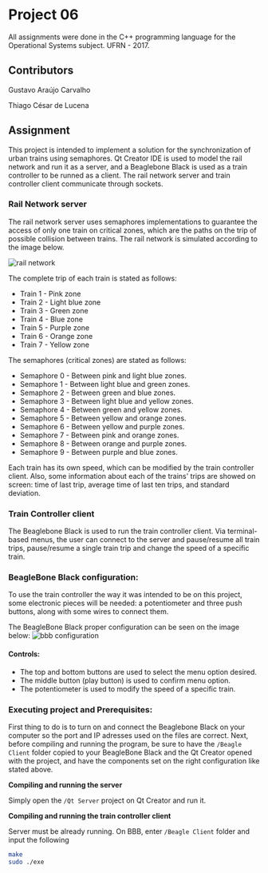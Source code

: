 # Project 06
All assignments were done in the C++ programming language for the Operational Systems subject.
UFRN - 2017.

## Contributors
Gustavo Araújo Carvalho

Thiago César de Lucena

## Assignment 
This project is intended to implement a solution for the synchronization of urban trains using semaphores. Qt Creator IDE is used to model the rail network and run it as a server, and a Beaglebone Black is used as a train controller to be runned as a client. The rail network server and train controller client communicate through sockets. 

### Rail Network server
The rail network server uses semaphores implementations to guarantee the access of only one train on critical zones, which are the paths on the trip of possible collision between trains. The rail network is simulated according to the image below.

![rail network](https://github.com/thiagocesarm/Operating_Systems_Projects/blob/master/P06_-_Train_Semaphore_System/images/trains.png)

The complete trip of each train is stated as follows:

* Train 1 - Pink zone
* Train 2 - Light blue zone
* Train 3 - Green zone
* Train 4 - Blue zone
* Train 5 - Purple zone
* Train 6 - Orange zone
* Train 7 - Yellow zone

The semaphores (critical zones) are stated as follows:

* Semaphore 0 - Between pink and light blue zones.
* Semaphore 1 - Between light blue and green zones.
* Semaphore 2 - Between green and blue zones.
* Semaphore 3 - Between light blue and yellow zones.
* Semaphore 4 - Between green and yellow zones.
* Semaphore 5 - Between yellow and orange zones.
* Semaphore 6 - Between yellow and purple zones.
* Semaphore 7 - Between pink and orange zones.
* Semaphore 8 - Between orange and purple zones.
* Semaphore 9 - Between purple and blue zones.

Each train has its own speed, which can be modified by the train controller client. Also, some information about each of the trains' trips are showed on screen: time of last trip, average time of last ten trips, and standard deviation.

### Train Controller client
The Beaglebone Black is used to run the train controller client. Via terminal-based menus, the user can connect to the server and pause/resume all train trips, pause/resume a single train trip and change the speed of a specific train.

### BeagleBone Black configuration:
To use the train controller the way it was intended to be on this project, some electronic pieces will 
be needed: a potentiometer and three push buttons, along with some wires to connect them.

The BeagleBone Black proper configuration can be seen on the image below:
![bbb configuration](https://github.com/thiagocesarm/Operating_Systems_Projects/blob/master/P06_-_Train_Semaphore_System/images/semaphore_bb.png)

#### Controls:
* The top and bottom buttons are used to select the menu option desired.
* The middle button (play button) is used to confirm menu option.
* The potentiometer is used to modify the speed of a specific train.

### Executing project and Prerequisites:  
First thing to do is to turn on and connect the Beaglebone Black on your computer so the port and IP adresses used on the files are correct. Next, before compiling and running the program, be sure to have the `/Beagle Client` folder copied to your BeagleBone Black and the Qt Creator opened with the project, and have the components set on the right configuration like stated above. 

**Compiling and running the server**

Simply open the `/Qt Server` project on Qt Creator and run it.

**Compiling and running the train controller client**

Server must be already running. On BBB, enter `/Beagle Client` folder and input the following

```bash
make
sudo ./exe
```
